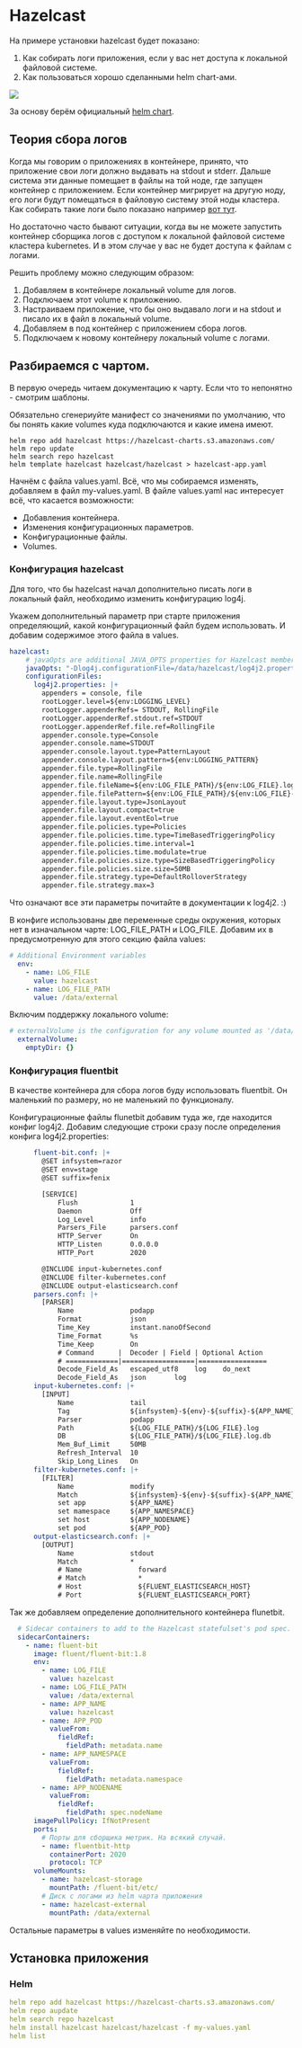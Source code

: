 # Hazelcast
На примере установки hazelcast будет показано:
1. Как собирать логи приложения, если у вас нет доступа к локальной файловой системе.
2. Как пользоваться хорошо сделанными helm chart-ами.

![](images/logHazelcast.jpg)

За основу берём официальный [helm chart](https://github.com/hazelcast/charts/tree/master/stable/hazelcast).

## Теория сбора логов
Когда мы говорим о приложениях в контейнере, принято, что приложение свои логи должно 
выдавать на stdout и stderr. Дальше система эти данные помещает в файлы на той ноде,
где запущен контейнер с приложением. Если контейнер мигрирует на другую ноду, его
логи будут помещаться в файловую систему этой ноды кластера. Как собирать такие логи
было показано например [вот тут](../k8s-step-by-step/06-logs).

Но достаточно часто бывают ситуации, когда вы не можете запустить контейнер сборщика
логов с доступом к локальной файловой системе кластера kubernetes. И в этом случае у
вас не будет доступа к файлам с логами.

Решить проблему можно следующим образом:
1. Добавляем в контейнере локальный volume для логов.
2. Подключаем этот volume к приложению.
3. Настраиваем приложение, что бы оно выдавало логи и на stdout и писало их в файл в локальный volume.
4. Добавляем в под контейнер с приложением сбора логов.
5. Подключаем к новому контейнеру локальный volume с логами.

## Разбираемся с чартом.
В первую очередь читаем документацию к чарту. Если что то непонятно - смотрим шаблоны.

Обязательно сгенериуйте манифест со значениями по умолчанию, что бы понять какие volumes куда 
подключаются и какие имена имеют.

    helm repo add hazelcast https://hazelcast-charts.s3.amazonaws.com/
    helm repo update
    helm search repo hazelcast
    helm template hazelcast hazelcast/hazelcast > hazelcast-app.yaml

Начнём с файла values.yaml. Всё, что мы собираемся изменять, добавляем в файл my-values.yaml.
В файле values.yaml нас интересует всё, что касается возможности:

* Добавления контейнера.
* Изменения конфигурационных параметров.
* Конфигурационные файлы.
* Volumes.

### Конфигурация hazelcast
Для того, что бы hazelcast начал дополнительно писать логи в локальный файл, необходимо
изменить конфигурацию log4j.

Укажем дополнительный параметр при старте приложения определяющий, какой конфигурационный файл
будем использовать. И добавим содержимое этого файла в values.

```yaml
hazelcast:
    # javaOpts are additional JAVA_OPTS properties for Hazelcast member
    javaOpts: "-Dlog4j.configurationFile=/data/hazelcast/log4j2.properties"
    configurationFiles:
      log4j2.properties: |+
        appenders = console, file
        rootLogger.level=${env:LOGGING_LEVEL}
        rootLogger.appenderRefs= STDOUT, RollingFile 
        rootLogger.appenderRef.stdout.ref=STDOUT
        rootLogger.appenderRef.file.ref=RollingFile
        appender.console.type=Console
        appender.console.name=STDOUT
        appender.console.layout.type=PatternLayout
        appender.console.layout.pattern=${env:LOGGING_PATTERN}
        appender.file.type=RollingFile
        appender.file.name=RollingFile
        appender.file.fileName=${env:LOG_FILE_PATH}/${env:LOG_FILE}.log
        appender.file.filePattern=${env:LOG_FILE_PATH}/${env:LOG_FILE}-%d{yyyy-MM-dd}-%i.log.gz
        appender.file.layout.type=JsonLayout
        appender.file.layout.compact=true
        appender.file.layout.eventEol=true
        appender.file.policies.type=Policies
        appender.file.policies.time.type=TimeBasedTriggeringPolicy
        appender.file.policies.time.interval=1
        appender.file.policies.time.modulate=true
        appender.file.policies.size.type=SizeBasedTriggeringPolicy
        appender.file.policies.size.size=50MB
        appender.file.strategy.type=DefaultRolloverStrategy
        appender.file.strategy.max=3
```

Что означают все эти параметры почитайте в документации к log4j2. :)

В конфиге использованы две переменные среды окружения, которых нет в изначальном чарте: LOG_FILE_PATH и LOG_FILE.
Добавим их в предусмотренную для этого секцию файла values:

```yaml
# Additional Environment variables
  env:
    - name: LOG_FILE
      value: hazelcast
    - name: LOG_FILE_PATH
      value: /data/external
```

Включим поддержку локального volume:

```yaml
# externalVolume is the configuration for any volume mounted as '/data/external/'
  externalVolume:
    emptyDir: {}
```

### Конфигурация fluentbit
В качестве контейнера для сбора логов буду использовать fluentbit. Он маленький по размеру, но не маленький
по функционалу.

Конфигурационные файлы flunetbit добавим туда же, где находится конфиг log4j2. Добавим следующие строки сразу после 
определения конфига log4j2.properties:

```yaml
      fluent-bit.conf: |+
        @SET infsystem=razor
        @SET env=stage
        @SET suffix=fenix

        [SERVICE]
            Flush             1
            Daemon            Off
            Log_Level         info
            Parsers_File      parsers.conf
            HTTP_Server       On
            HTTP_Listen       0.0.0.0
            HTTP_Port         2020

        @INCLUDE input-kubernetes.conf
        @INCLUDE filter-kubernetes.conf
        @INCLUDE output-elasticsearch.conf
      parsers.conf: |+
        [PARSER]
            Name              podapp
            Format            json
            Time_Key          instant.nanoOfSecond
            Time_Format       %s
            Time_Keep         On
            # Command      |  Decoder | Field | Optional Action
            # =============|==================|=================
            Decode_Field_As   escaped_utf8    log    do_next
            Decode_Field_As   json       log
      input-kubernetes.conf: |+
        [INPUT]
            Name              tail
            Tag               ${infsystem}-${env}-${suffix}-${APP_NAME}.*
            Parser            podapp
            Path              ${LOG_FILE_PATH}/${LOG_FILE}.log
            DB                ${LOG_FILE_PATH}/${LOG_FILE}.log.db
            Mem_Buf_Limit     50MB
            Refresh_Interval  10
            Skip_Long_Lines   On
      filter-kubernetes.conf: |+
        [FILTER]
            Name              modify
            Match             ${infsystem}-${env}-${suffix}-${APP_NAME}.*
            set app           ${APP_NAME}
            set mamespace     ${APP_NAMESPACE}
            set host          ${APP_NODENAME}
            set pod           ${APP_POD}
      output-elasticsearch.conf: |+
        [OUTPUT]
            Name              stdout
            Match             *
            # Name              forward
            # Match             *
            # Host              ${FLUENT_ELASTICSEARCH_HOST}
            # Port              ${FLUENT_ELASTICSEARCH_PORT}
```
Так же добавляем определение дополнительного контейнера flunetbit.

```yaml
  # Sidecar containers to add to the Hazelcast statefulset's pod spec.
  sidecarContainers: 
    - name: fluent-bit
      image: fluent/fluent-bit:1.8
      env:
        - name: LOG_FILE
          value: hazelcast
        - name: LOG_FILE_PATH
          value: /data/external
        - name: APP_NAME
          value: hazelcast
        - name: APP_POD
          valueFrom:
            fieldRef:
              fieldPath: metadata.name
        - name: APP_NAMESPACE
          valueFrom:
            fieldRef:
              fieldPath: metadata.namespace
        - name: APP_NODENAME
          valueFrom:
            fieldRef:
              fieldPath: spec.nodeName
      imagePullPolicy: IfNotPresent
      ports:
        # Порты для сборщика метрик. На всякий случай.
        - name: fluentbit-http
          containerPort: 2020
          protocol: TCP
      volumeMounts:
        - name: hazelcast-storage
          mountPath: /fluent-bit/etc/
        # Диск с логами из helm чарта приложения
        - name: hazelcast-external
          mountPath: /data/external
```
Остальные параметры в values изменяйте по необходимости.

## Установка приложения
### Helm
```yaml
helm repo add hazelcast https://hazelcast-charts.s3.amazonaws.com/
helm repo aupdate
helm search repo hazelcast
helm install hazelcast hazelcast/hazelcast -f my-values.yaml
helm list
```